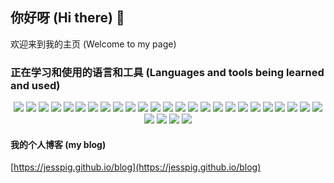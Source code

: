 ## 你好呀 (Hi there) 👋

欢迎来到我的主页 (Welcome to my page)

<!--
**jesspig/jesspig** is a ✨ _special_ ✨ repository because its `README.md` (this file) appears on your GitHub profile.

Here are some ideas to get you started:

- 🔭 I’m currently working on ...
- 🌱 I’m currently learning ...
- 👯 I’m looking to collaborate on ...
- 🤔 I’m looking for help with ...
- 💬 Ask me about ...
- 📫 How to reach me: ...
- 😄 Pronouns: ...
- ⚡ Fun fact: ...
-->
<!-- 
![](https://github-readme-stats.vercel.app/api?username=jesspig&show_icons=true&theme=dracula&locale=cn&count_private=true&line_height=40) ![](https://github-readme-stats.vercel.app/api/top-langs/?username=jesspig&theme=dracula) 
-->
### 正在学习和使用的语言和工具 (Languages and tools being learned and used)
<div align="center"> 
  <img src="https://img.shields.io/badge/-HTML5-E34F26?style=flat-square&logo=html5&logoColor=white">
  <img src="https://img.shields.io/badge/-CSS3-1572B6?style=flat-square&logo=css3&logoColor=white">
  <img src="https://img.shields.io/badge/-JavaScript-F7DF1E?style=flat-square&logo=javascript&logoColor=white">
  <img src="https://img.shields.io/badge/-Markdown-000000?style=flat-square&logo=markdown&logoColor=white">
  <img src="https://img.shields.io/badge/-npm-CB3837?style=flat-square&logo=npm&logoColor=white">
  <img src="https://img.shields.io/badge/-Yarn-2C8EBB?style=flat-square&logo=yarn&logoColor=white">
  <img src="https://img.shields.io/badge/-git-F05032?style=flat-square&logo=git&logoColor=white">
  <img src="https://img.shields.io/badge/-GitHub-181717?style=flat-square&logo=github&logoColor=white">
  <img src="https://img.shields.io/badge/-Typescript-3178C6?style=flat-square&logo=typescript&logoColor=white">
  <img src="https://img.shields.io/badge/-Sass-CC6699?style=flat-square&logo=sass&logoColor=white">
  <img src="https://img.shields.io/badge/-Vue-4FC08D?style=flat-square&logo=vue.js&logoColor=white">
  <img src="https://img.shields.io/badge/-Electron-47848F?style=flat-square&logo=electron&logoColor=white">
  <img src="https://img.shields.io/badge/-C-A8B9CC?style=flat-square&logo=c&logoColor=white">
  <img src="https://img.shields.io/badge/-C++-00599C?style=flat-square&logo=cplusplus&logoColor=white">
  <img src="https://img.shields.io/badge/-Go-00ADD8?style=flat-square&logo=go&logoColor=white">
  <img src="https://img.shields.io/badge/-Hyperledger-2F3134?style=flat-square&logo=hyperledger&logoColor=white">
  <img src="https://img.shields.io/badge/-Python-3776AB?style=flat-square&logo=python&logoColor=white">
  <img src="https://img.shields.io/badge/-PyTorch-EE4C2C?style=flat-square&logo=python&logoColor=white">
  <img src="https://img.shields.io/badge/-NumPy-013243?style=flat-square&logo=numpy&logoColor=white">
  <img src="https://img.shields.io/badge/-Java-007396?style=flat-square&logo=java&logoColor=white">
  <img src="https://img.shields.io/badge/-MySql-4479A1?style=flat-square&logo=mysql&logoColor=white">
  <img src="https://img.shields.io/badge/-Redis-DC382D?style=flat-square&logo=redis&logoColor=white">
  <img src="https://img.shields.io/badge/-PostgreSql-4169E1?style=flat-square&logo=postgresql&logoColor=white">
  <img src="https://img.shields.io/badge/-Rust-000000?style=flat-square&logo=rust&logoColor=white">
  <img src="https://img.shields.io/badge/-WebAssembly-654FF0?style=flat-square&logo=webassembly&logoColor=white">
</div>

<div align="center" class="lang"> 
  <img src="https://github-readme-stats.vercel.app/api?username=jesspig&show_icons=true&theme=dracula&locale=cn&count_private=true">
  <img src="https://github-readme-stats.vercel.app/api/top-langs/?username=jesspig&theme=dracula&locale=cn&hide=html,css&layout=compact">
  <img src="https://stats.justsong.cn/api/leetcode/?username=jesspig&cn=true&theme=dark">
  <img src="https://stats.justsong.cn/api/csdn?id=weixin_42355240&theme=dark&cn=true">
</div>

#### 我的个人博客 (my blog)
[https://jesspig.github.io/blog](https://jesspig.github.io/blog)
